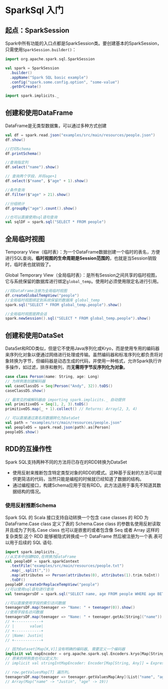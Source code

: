# SparkSql 入门

## 起点：SparkSession

Spark中所有功能的入口点都是SparkSession类。要创建基本的SparkSession，只需使用`SparkSession.builder()`：

``` scala
import org.apache.spark.sql.SparkSession

val spark = SparkSession
  .builder()
  .appName("Spark SQL basic example")
  .config("spark.some.config.option", "some-value")
  .getOrCreate()

import spark.implicits._
```

## 创建和使用DataFrame

DataFrame是无类型数据集，可以通过多种方式创建

``` scala
val df = spark.read.json("examples/src/main/resources/people.json")
df.show()

//打印Schema
df.printSchema()

//查询指定列
df.select("name").show()

// 查询两个字段，并将age+1
df.select($"name", $"age" + 1).show()

//条件查询
df.filter($"age" > 21).show()

//分组统计
df.groupBy("age").count().show()

//也可以直接使用sql语句查询
val sqlDF = spark.sql("SELECT * FROM people")
```

## 全局临时视图

Temporary View（临时表）：为一个DataFrame数据创建一个临时的表名，方便进行SQL查询。**临时视图的生命周期是Session范围的**，也就是当Session销毁时，临时表也就销毁了。

Global Temporary View（全局临时表）：是所有Session之间共享的临时视图，它与系统保留的数据库进行绑定`global_temp`。使用时必须使用限定名进行引用。

``` scala
//将DataFrame注册为全局临时视图
df.createGlobalTempView("people")
//全局临时视图绑定到系统保留的数据库 global_temp
spark.sql("SELECT * FROM global_temp.people").show()

//全局临时视图是跨会话
spark.newSession().sql("SELECT * FROM global_temp.people").show()
```

## 创建和使用DataSet

DataSet和RDD类似，但是它不使用Java序列化或Kryo，而是使用专用的编码器来序列化对象以便通过网络进行处理或传输。虽然编码器和标准序列化都负责将对象转换为字节，但编码器是动态生成的代码，并使用一种格式，允许Spark执行许多操作，如过滤，排序和散列，而**无需将字节反序列化为对象**。

``` scala
case class Person(name: String, age: Long)
// 为样例类创建解码器
val caseClassDS = Seq(Person("Andy", 32)).toDS()
caseClassDS.show()

// 最常见的编解码器由 importing spark.implicits._ 自动提供
val primitiveDS = Seq(1, 2, 3).toDS()
primitiveDS.map(_ + 1).collect() // Returns: Array(2, 3, 4)

// 可以直接通过类名将数据转化为DataSet
val path = "examples/src/main/resources/people.json"
val peopleDS = spark.read.json(path).as[Person]
peopleDS.show()
```
## RDD的互操作性

Spark SQL支持两种不同的方法将已存在的RDD转换为DataSet

- 使用反射来推断包含特定类型对象的RDD的模式。这种基于反射的方法可以提供更简洁的代码，当然只能是编程的时候就已经知道了数据的结构。
- 通过编程接口，构建Schema应用于现有RDD。此方法适用于事先不知道其数据结构的情况。

### 使用反射推断Schema
Spark SQL 的 Scala 接口支持自动转换一个包含 case classes 的 RDD 为 DataFrame.Case class 定义了表的 Schema.Case class 的参数名使用反射读取并且成为了列名.Case class 也可以是嵌套的或者包含像 Seq 或者 Array 这样的复杂类型.这个 RDD 能够被隐式转换成一个 DataFrame 然后被注册为一个表.表可以用于后续的 SQL 语句.
```scala
import spark.implicits._
//从文本中创建RDD,在转换为DataFrame
val peopleDF = spark.sparkContext
  .textFile("examples/src/main/resources/people.txt")
  .map(_.split(","))
  .map(attributes => Person(attributes(0), attributes(1).trim.toInt))
  .toDF()
peopleDF.createOrReplaceTempView("people")
//可以使用sql语句进行查询
val teenagersDF = spark.sql("SELECT name, age FROM people WHERE age BETWEEN 13 AND 19")

//可以直接使用字段的索引访问数据
teenagersDF.map(teenager => "Name: " + teenager(0)).show()
//使用字段名访问数据
teenagersDF.map(teenager => "Name: " + teenager.getAs[String]("name")).show()
// +------------+
// |       value|
// +------------+
// |Name: Justin|
// +------------+

// 因为Dataset[Map[K,V]]没有明确的编码器, 需要定义一个编码器
implicit val mapEncoder = org.apache.spark.sql.Encoders.kryo[Map[String, Any]]
// 原来的样例类也可以定义为:
// implicit val stringIntMapEncoder: Encoder[Map[String, Any]] = ExpressionEncoder()

// row.getValuesMap[T] 遍历列。
teenagersDF.map(teenager => teenager.getValuesMap[Any](List("name", "age"))).collect()
// Array(Map("name" -> "Justin", "age" -> 19))
```

